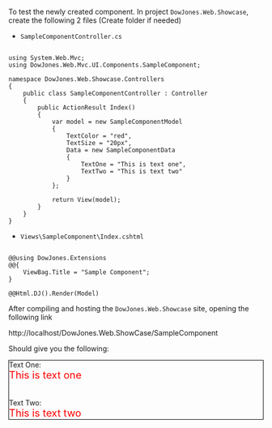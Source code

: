 ﻿To test the newly created component. In project `DowJones.Web.Showcase`, create the following 2 files (Create folder if needed)

*	`SampleComponentController.cs`

<pre><code>
using System.Web.Mvc;
using DowJones.Web.Mvc.UI.Components.SampleComponent;

namespace DowJones.Web.Showcase.Controllers
{
    public class SampleComponentController : Controller
    {
        public ActionResult Index()
        {
            var model = new SampleComponentModel
            {
                TextColor = "red",
                TextSize = "20px",
                Data = new SampleComponentData
                {
                    TextOne = "This is text one",
                    TextTwo = "This is text two"
                }
            };

            return View(model);
        }
    }
}
</code></pre>

*	`Views\SampleComponent\Index.cshtml`


<pre><code>
@@using DowJones.Extensions
@@{
    ViewBag.Title = "Sample Component";
}

@@Html.DJ().Render(Model)
</code></pre>

After compiling and hosting the `DowJones.Web.Showcase` site, opening the following link

http://localhost/DowJones.Web.ShowCase/SampleComponent

Should give you the following:

<div class="dj_SampleComponentContent" style="border: 1px solid black;">    Text One:    <div style="color: red; font-size: 20px;" class="textOne">        This is text one    </div>    <br><br>    Text Two:    <div style="color: red; font-size: 20px;" class="textTwo">        This is text two    </div></div>
